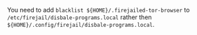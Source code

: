 You need to add `blacklist ${HOME}/.firejailed-tor-browser` to `/etc/firejail/disbale-programs.local` rather then `${HOME}/.config/firejail/disbale-programs.local`.
